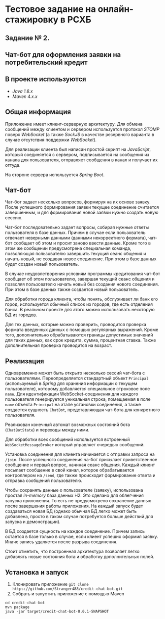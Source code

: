 # Тестовое задание на онлайн-стажировку в РСХБ 
## Задание № 2. 
## Чат-бот для оформления заявки на потребительский кредит

## В проекте используются
- *Java 1.8.x*
- *Maven 4.x.x*


## Общая информация
Приложение имеет клиент-серверную архитектуру.
Для обмена сообщений между клиентом и сервером используется протокол *STOMP* поверх *WebSocket* 
(а также *SockJS* в качестве резервного варианта в случае отсутствия поддержки *WebSocket*).

Для реализации клиента был написан простой скрипт на *JavaScript*, который соединяется с сервером, подписывается на сообщения из канала для пользователя, отправляет сообщения в канал и получает их оттуда.

На стороне сервера используется *Spring Boot*. 


## Чат-бот
Чат-бот задает несколько вопросов, формируя на их основе заявку. После успешного формирования заявки текущее соединение считается завершенным,
и для формирования новой заявки нужно создать новую сессию. 

Чат-бот последовательно задает вопросы, собирая нужные ответы пользователя в базе данных. Причем в случае если пользователь отвечает неверными данными (данными некорректного формата),
чат-бот сообщает об этом и просит заново ввести данные. 
Кроме того в этом же сообщении предусмотрена специальная команда, позволяющая пользователю завершить текущий сеанс общения и начать новый, не создавая новое соединение.
При этом в базе данных будет создан новый пользователь.

В случае неудовлетворения условиям программы кредитования чат-бот сообщает об этом пользователю, завершая текущий сеанс общения и позволяя пользователю начать новый без создания нового соединения. 
При этом в базе данных также создается новый пользователь.

Для обработки города клиента, чтобы понять, обслуживает ли банк его город, используется обычный список из городов, 
где есть отделения банка. В реальном проекте для этого можно использовать некоторую БД из городов.

Для тех данных, которые можно проверить, проводится проверка формата введенных данных с помощью регулярных выражений.
Кроме того, дополнительно обрабатываются границы допустимых значений для таких данных, как срок кредита, сумма, процентная ставка. 
Также дополнительная проверка проводится на возраст.


## Реализация
Одновременно может быть открыто несколько сессий чат-бота с пользователями.
Переопределяется стандартный объект `Principal` (используемый в *Spring* для хранения информации о текущем пользователе), которому добавляется специальное строковое поле `name`.
Для идентификации WebSocket-соединения для каждого пользователя генерируется уникальная строка, помещаемая в поле `name` объекта `Principal` на этапе установки соединения, 
а также создается сущность `ChatBot`, представляющая чат-бота для конкретного пользователя.

Реализован конечный автомат возможных состояний бота (`ChatBotState`) и переходы между ними.

Для обработки всех сообщений используется встроенный `WebSocketMessageBroker`
который управляет очередью сообщений.

Установка соединения для клиента начинается с отправки запроса на `/join`. После успешного соединения ча-бот присылает приветственное сообщение и первый вопрос, начиная сеанс общения.
Каждый клиент посылает сообщение в свой канал, которое обрабатывается контроллером на `/send`, где также происходит формирование ответа и отправка сообщений пользователю. 

Чтобы сохранять данные о пользователе (заявку), использована простая *in-memory* база данных H2.
Это сделано для облегчения запуска приложения. То есть не предусмотрено сохранение данных после завершения работы приложения. На каждый запуск будет создаваться новая БД
(однако обычная БД легко может быть добавлена, просто в таком случае потребуется больше действий для запуска и демонстрации). 

В БД создается сущность на каждое соединение. Причем запись остается в базе только в случае, если клиент успешно оформил заявку.
Иначе запись удаляется после разрыва соединения.

Стоит отметить, что построенная архитектура позволяет легко добавлять новые состояния бота и обработку дополнительных полей.


## Установка и запуск
1. Клонировать приложение
`git clone https://github.com/Stranger488/credit-chat-bot.git`
2. Собрать и запустить приложение с помощью Maven
```
cd credit-chat-bot
mvn package
java -jar target/credit-chat-bot-0.0.1-SNAPSHOT
```
